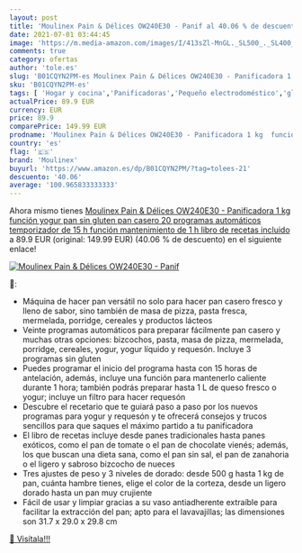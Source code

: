 ```yaml
---
layout: post
title: 'Moulinex Pain & Délices OW240E30 - Panif al 40.06 % de descuento'
date: 2021-07-01 03:44:45
image: 'https://m.media-amazon.com/images/I/413sZl-MnGL._SL500_._SL400_.jpg'
comments: true
category: ofertas
author: 'tole.es'
slug: 'B01CQYN2PM-es Moulinex Pain & Délices OW240E30 - Panificadora 1 kg...'
sku: 'B01CQYN2PM-es'
tags: [ 'Hogar y cocina','Panificadoras','Pequeño electrodoméstico','gluten','moulinex','sin','yogur', ]
actualPrice: 89.9 EUR
currency: EUR
price: 89.9
comparePrice: 149.99 EUR
prodname: 'Moulinex Pain & Délices OW240E30 - Panificadora 1 kg  función yogur  pan sin gluten  pan casero  20 programas automáticos  temporizador de 15 h  función mantenimiento de 1 h  libro de recetas incluido'
country: 'es'
flag: '🇪🇸'
brand: 'Moulinex'
buyurl: 'https://www.amazon.es/dp/B01CQYN2PM/?tag=tolees-21'
descuento: '40.06'
average: '100.965833333333'
---
```


Ahora mismo tienes [Moulinex Pain & Délices OW240E30 - Panificadora 1 kg  función yogur  pan sin gluten  pan casero  20 programas automáticos  temporizador de 15 h  función mantenimiento de 1 h  libro de recetas incluido](https://www.amazon.es/dp/B01CQYN2PM/?tag=tolees-21) a 89.9 EUR (original: 149.99 EUR) (40.06 %  de descuento) en el siguiente enlace!

[![Moulinex Pain & Délices OW240E30 - Panif](https://m.media-amazon.com/images/I/413sZl-MnGL._SL500_._SL400_.jpg)](https://www.amazon.es/dp/B01CQYN2PM/?tag=tolees-21)

🔎:

- Máquina de hacer pan versátil no solo para hacer pan casero fresco y lleno de sabor, sino también de masa de pizza, pasta fresca, mermelada, porridge, cereales y productos lácteos
- Veinte programas automáticos para preparar fácilmente pan casero y muchas otras opciones: bizcochos, pasta, masa de pizza, mermelada, porridge, cereales, yogur, yogur líquido y requesón. Incluye 3 programas sin gluten
- Puedes programar el inicio del programa hasta con 15 horas de antelación, además, incluye una función para mantenerlo caliente durante 1 hora; también podrás preparar hasta 1 L de queso fresco o yogur; incluye un filtro para hacer requesón
- Descubre el recetario que te guiará paso a paso por los nuevos programas para yogur y requesón y te ofrecerá consejos y trucos sencillos para que saques el máximo partido a tu panificadora
- El libro de recetas incluye desde panes tradicionales hasta panes exóticos, como el pan de tomate o el pan de chocolate vienés; además, los que buscan una dieta sana, como el pan sin sal, el pan de zanahoria o el ligero y sabroso bizcocho de nueces
- Tres ajustes de peso y 3 niveles de dorado: desde 500 g hasta 1 kg de pan, cuánta hambre tienes, elige el color de la corteza, desde un ligero dorado hasta un pan muy crujiente
- Fácil de usar y limpiar gracias a su vaso antiadherente extraíble para facilitar la extracción del pan; apto para el lavavajillas; las dimensiones son 31.7 x 29.0 x 29.8 cm

[🛒 Visítala!!!](https://www.amazon.es/dp/B01CQYN2PM/?tag=tolees-21)
